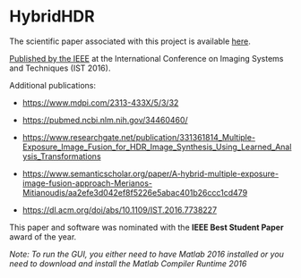 # HybridHDR

The scientific paper associated with this project is available [here](http://utopia.duth.gr/nmitiano/pdf/ist2016.pdf).

[Published by the IEEE](http://ieeexplore.ieee.org/document/7738227/?reload=true) at the International Conference on Imaging Systems and Techniques (IST 2016).


Additional publications:

- https://www.mdpi.com/2313-433X/5/3/32

- https://pubmed.ncbi.nlm.nih.gov/34460460/

- https://www.researchgate.net/publication/331361814_Multiple-Exposure_Image_Fusion_for_HDR_Image_Synthesis_Using_Learned_Analysis_Transformations

- https://www.semanticscholar.org/paper/A-hybrid-multiple-exposure-image-fusion-approach-Merianos-Mitianoudis/aa2efe3d042ef8f5226e5abac401b26ccc1cd479

- https://dl.acm.org/doi/abs/10.1109/IST.2016.7738227 

This paper and software was nominated with the **IEEE Best Student Paper** award of the year.

*Note: To run the GUI, you either need to have Matlab 2016 installed or you need to download and install the Matlab Compiler Runtime 2016*

